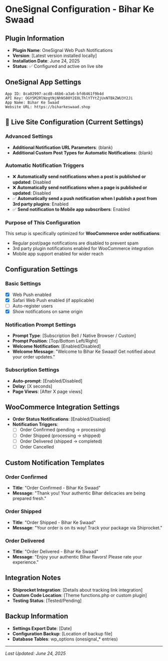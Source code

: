 # OneSignal Configuration - Bihar Ke Swaad

## Plugin Information
- **Plugin Name**: OneSignal Web Push Notifications
- **Version**: [Latest version installed locally]
- **Installation Date**: June 24, 2025
- **Status**: ✅ Configured and active on live site

## OneSignal App Settings
```
App ID: 8ca02997-acd8-46b6-a3a6-bfd6461f9b4d
API Key: OGY5M2RlNzgtNjNhNS00Y2E0LThlYTYtZjUxNTBkZWU3Y2Ji
App Name: Bihar Ke Swaad
Website URL: https://biharkeswaad.shop
```

## 🔧 Live Site Configuration (Current Settings)

### Advanced Settings
- **Additional Notification URL Parameters**: (blank)
- **Additional Custom Post Types for Automatic Notifications**: (blank)

### Automatic Notification Triggers
- ❌ **Automatically send notifications when a post is published or updated**: Disabled
- ❌ **Automatically send notifications when a page is published or updated**: Disabled
- ✅ **Automatically send a push notification when I publish a post from 3rd party plugins**: Enabled
- ✅ **Send notification to Mobile app subscribers**: Enabled

### Purpose of This Configuration
This setup is specifically optimized for **WooCommerce order notifications**:
- Regular post/page notifications are disabled to prevent spam
- 3rd party plugin notifications enabled for WooCommerce integration
- Mobile app support enabled for wider reach

## Configuration Settings

### Basic Settings
- [x] Web Push enabled
- [x] Safari Web Push enabled (if applicable)
- [ ] Auto-register users
- [x] Show notifications on same origin

### Notification Prompt Settings
- **Prompt Type**: [Subscription Bell / Native Browser / Custom]
- **Prompt Position**: [Top/Bottom Left/Right]
- **Welcome Notification**: [Enabled/Disabled]
- **Welcome Message**: "Welcome to Bihar Ke Swaad! Get notified about your order updates."

### Subscription Settings
- **Auto-prompt**: [Enabled/Disabled]
- **Delay**: [X seconds]
- **Page Views**: [After X page views]

## WooCommerce Integration Settings
- **Order Status Notifications**: [Enabled/Disabled]
- **Notification Triggers**:
  - [ ] Order Confirmed (pending → processing)
  - [ ] Order Shipped (processing → shipped)
  - [ ] Order Delivered (shipped → completed)
  - [ ] Order Cancelled

## Custom Notification Templates

### Order Confirmed
- **Title**: "Order Confirmed - Bihar Ke Swaad"
- **Message**: "Thank you! Your authentic Bihar delicacies are being prepared fresh."

### Order Shipped
- **Title**: "Order Shipped - Bihar Ke Swaad"
- **Message**: "Your order is on its way! Track your package via Shiprocket."

### Order Delivered
- **Title**: "Order Delivered - Bihar Ke Swaad"
- **Message**: "Enjoy your authentic Bihar flavors! Please rate your experience."

## Integration Notes
- **Shiprocket Integration**: [Details about tracking link integration]
- **Custom Code Location**: [Theme functions.php or custom plugin]
- **Testing Status**: [Tested/Pending]

## Backup Information
- **Settings Export Date**: [Date]
- **Configuration Backup**: [Location of backup file]
- **Database Tables**: wp_options (onesignal_* entries)

---
*Last Updated: June 24, 2025*
